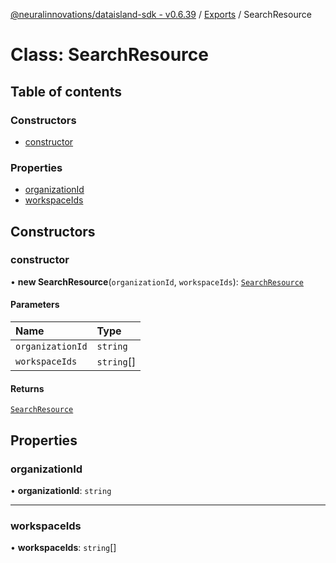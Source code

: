 [@neuralinnovations/dataisland-sdk - v0.6.39](../../README.md) / [Exports](../modules.md) / SearchResource

# Class: SearchResource

## Table of contents

### Constructors

- [constructor](SearchResource.md#constructor)

### Properties

- [organizationId](SearchResource.md#organizationid)
- [workspaceIds](SearchResource.md#workspaceids)

## Constructors

### constructor

• **new SearchResource**(`organizationId`, `workspaceIds`): [`SearchResource`](SearchResource.md)

#### Parameters

| Name | Type |
| :------ | :------ |
| `organizationId` | `string` |
| `workspaceIds` | `string`[] |

#### Returns

[`SearchResource`](SearchResource.md)

## Properties

### organizationId

• **organizationId**: `string`

___

### workspaceIds

• **workspaceIds**: `string`[]

